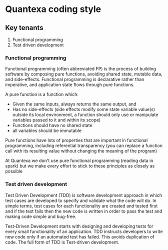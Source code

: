 # Quantexa coding style

## Key tenants

1. Functional programming
2. Test driven development

### Functional programming

Functional programming (often abbreviated FP) is the process of building software by composing pure functions, avoiding shared state, mutable data, and side-effects. Functional programming is declarative rather than imperative, and application state flows through pure functions.

A pure function is a function which:

- Given the same inputs, always returns the same output, and
- Has no side-effects (side effects modify some state variable value(s) outside its local environment, a function should only use or manipulate variables passed to it and within its scope)
- Functions should have no shared state
- all variables should be immutable 
  
Pure functions have lots of properties that are important in functional programming, including referential transparency (you can replace a function call with its resulting value without changing the meaning of the program)

At Quantexa we don't use pure functional programming (reading data in spark) but we make every effort to stick to these principles as closely as possible

### Test driven development

Test Driven Development (TDD) is software development approach in which test cases are developed to specify and validate what the code will do. In simple terms, test cases for each functionality are created and tested first and if the test fails then the new code is written in order to pass the test and making code simple and bug-free.

Test-Driven Development starts with designing and developing tests for every small functionality of an application. TDD instructs developers to write new code only if an automated test has failed. This avoids duplication of code. The full form of TDD is Test-driven development.

